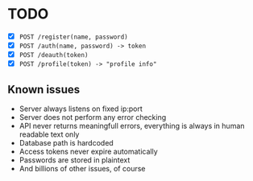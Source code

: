 # TODO

- [x] `POST /register(name, password)`
- [x] `POST /auth(name, password) -> token`
- [x] `POST /deauth(token)`
- [x] `POST /profile(token) -> "profile info"`

## Known issues

- Server always listens on fixed ip:port
- Server does not perform any error checking
- API never returns meaningfull errors, everything is always in human readable text only
- Database path is hardcoded
- Access tokens never expire automatically
- Passwords are stored in plaintext
- And billions of other issues, of course
